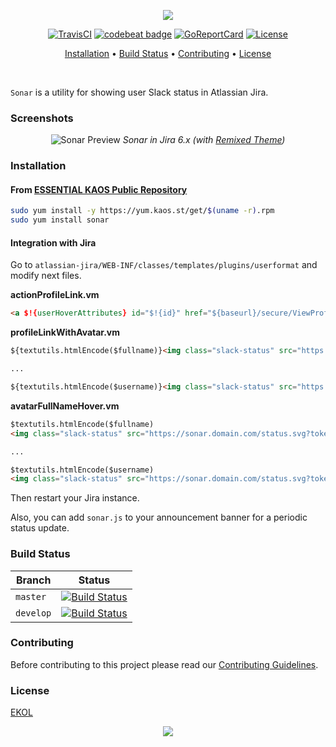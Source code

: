 <p align="center"><a href="#readme"><img src="https://gh.kaos.st/sonar.svg"/></a></p>

<p align="center">
  <a href="https://travis-ci.com/essentialkaos/sonar"><img src="https://travis-ci.com/essentialkaos/sonar.svg?branch=master" alt="TravisCI" /></a>
  <a href="https://codebeat.co/projects/github-com-essentialkaos-sonar-master"><img alt="codebeat badge" src="https://codebeat.co/badges/49715c23-4ead-4edb-a351-b4c49cf8d061" /></a>
  <a href="https://goreportcard.com/report/github.com/essentialkaos/sonar"><img src="https://goreportcard.com/badge/github.com/essentialkaos/sonar" alt="GoReportCard" /></a>
  <a href="https://essentialkaos.com/ekol"><img src="https://gh.kaos.st/ekol.svg" alt="License" /></a>
</p>

<p align="center"><a href="#installation">Installation</a> • <a href="#build-status">Build Status</a> • <a href="#contributing">Contributing</a> • <a href="#license">License</a></p>

<br/>

`Sonar` is a utility for showing user Slack status in Atlassian Jira.

### Screenshots

<p align="center">
  <img src="https://gh.kaos.st/sonar-preview.png" alt="Sonar Preview">
  <i>Sonar in Jira 6.x (with <a href="https://github.com/essentialkaos/atlassian-remixed-theme">Remixed Theme</a>)</i>
</p>

### Installation

#### From [ESSENTIAL KAOS Public Repository](https://yum.kaos.st)

```bash
sudo yum install -y https://yum.kaos.st/get/$(uname -r).rpm
sudo yum install sonar
```

#### Integration with Jira

Go to `atlassian-jira/WEB-INF/classes/templates/plugins/userformat` and modify next files.

**actionProfileLink.vm**

```html
<a $!{userHoverAttributes} id="$!{id}" href="${baseurl}/secure/ViewProfile.jspa?name=${velocityhelper.urlencode($username)}">${renderedAvatarImg} ${author}</a><img class="slack-status" src="https://sonar.domain.com/status.svg?token=YOUR_TOKEN_HERE&mail=$user.emailAddress" />
```

**profileLinkWithAvatar.vm**

```html
${textutils.htmlEncode($fullname)}<img class="slack-status" src="https://sonar.domain.com/status.svg?token=YOUR_TOKEN_HERE&mail=$user.emailAddress" />

...

${textutils.htmlEncode($username)}<img class="slack-status" src="https://sonar.domain.com/status.svg?token=YOUR_TOKEN_HERE&mail=$user.emailAddress" />
```

**avatarFullNameHover.vm**

```html
$textutils.htmlEncode($fullname)
<img class="slack-status" src="https://sonar.domain.com/status.svg?token=YOUR_TOKEN_HERE&mail=$user.emailAddress" />

...

$textutils.htmlEncode($username)
<img class="slack-status" src="https://sonar.domain.com/status.svg?token=YOUR_TOKEN_HERE&mail=$user.emailAddress" />
```

Then restart your Jira instance.

Also, you can add `sonar.js` to your announcement banner for a periodic status update.

### Build Status

| Branch | Status |
|--------|--------|
| `master` | [![Build Status](https://travis-ci.com/essentialkaos/sonar.svg?branch=master)](https://travis-ci.com/essentialkaos/sonar) |
| `develop` | [![Build Status](https://travis-ci.com/essentialkaos/sonar.svg?branch=develop)](https://travis-ci.com/essentialkaos/sonar) |

### Contributing

Before contributing to this project please read our [Contributing Guidelines](https://github.com/essentialkaos/contributing-guidelines#contributing-guidelines).

### License

[EKOL](https://essentialkaos.com/ekol)

<p align="center"><a href="https://essentialkaos.com"><img src="https://gh.kaos.st/ekgh.svg"/></a></p>
